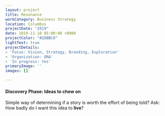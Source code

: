 ```yaml
---
layout: project
title: Resonance
workCategory: Business Strategy
location: Columbus
projectDate: "2019"
date: 2019-11-10 05:00:00 +0000
projectColor: "#2DBBC0"
lightText: true
projectDetails:
- 'Focus: Vision, Strategy, Branding, Exploration'
- 'Organization: ORA'
- 'In progress: Yes'
primaryImage: ''
images: []

---
```

#### Discovery Phase: Ideas to chew on

Simple way of determining if a story is worth the effort of being told? Ask: How badly do I want this idea to **live**? 